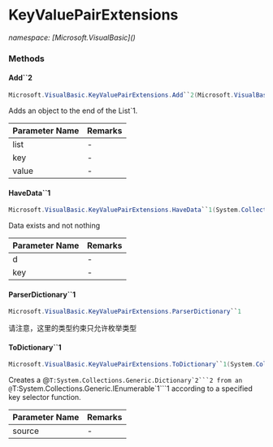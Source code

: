 ﻿# KeyValuePairExtensions
_namespace: [Microsoft.VisualBasic](<a href="#" onClick="load('/docs/Microsoft.VisualBasic/index.md')"></a>)_





### Methods

#### Add``2
```csharp
Microsoft.VisualBasic.KeyValuePairExtensions.Add``2(Microsoft.VisualBasic.Language.List{Microsoft.VisualBasic.ComponentModel.Collection.Generic.KeyValuePairObject{``0,``1}}@,``0,``1)
```
Adds an object to the end of the List`1.

|Parameter Name|Remarks|
|--------------|-------|
|list|-|
|key|-|
|value|-|


#### HaveData``1
```csharp
Microsoft.VisualBasic.KeyValuePairExtensions.HaveData``1(System.Collections.Generic.Dictionary{``0,System.String},``0)
```
Data exists and not nothing

|Parameter Name|Remarks|
|--------------|-------|
|d|-|
|key|-|


#### ParserDictionary``1
```csharp
Microsoft.VisualBasic.KeyValuePairExtensions.ParserDictionary``1
```
请注意，这里的类型约束只允许枚举类型

#### ToDictionary``1
```csharp
Microsoft.VisualBasic.KeyValuePairExtensions.ToDictionary``1(System.Collections.Generic.IEnumerable{``0})
```
Creates a @``T:System.Collections.Generic.Dictionary`2```2 from an @``T:System.Collections.Generic.IEnumerable`1```1
 according to a specified key selector function.

|Parameter Name|Remarks|
|--------------|-------|
|source|-|



